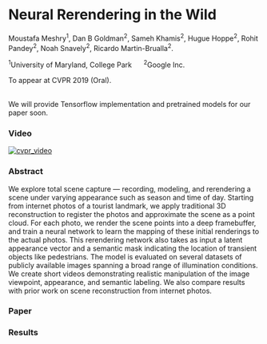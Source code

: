 # Neural Rerendering in the Wild
Moustafa Meshry<sup>1</sup>, Dan B Goldman<sup>2</sup>, Sameh Khamis<sup>2</sup>, Hugue Hoppe<sup>2</sup>, Rohit Pandey<sup>2</sup>, Noah Snavely<sup>2</sup>, Ricardo Martin-Brualla<sup>2</sup>.

<sup>1</sup>University of Maryland, College Park &nbsp;&nbsp;&nbsp;&nbsp; <sup>2</sup>Google Inc.

To appear at CVPR 2019 (Oral). <br><br>


We will provide Tensorflow implementation and pretrained models for our paper soon.

### Video
[![cvpr_video](https://img.youtube.com/vi/Mq9OCKpFaUs/0.jpg)](https://www.youtube.com/watch?v=Mq9OCKpFaUs)

### Abstract

We explore total scene capture — recording, modeling, and rerendering a scene under varying appearance such as season and time of day.
Starting from internet photos of a tourist landmark, we apply traditional 3D reconstruction to register the photos and approximate the scene as a point cloud.
For each photo, we render the scene points into a deep framebuffer,
and train a neural network to learn the mapping of these initial renderings to the actual photos.
This rerendering network also takes as input a latent appearance vector and a semantic mask indicating the location of transient objects like pedestrians.
The model is evaluated on several datasets of publicly available images spanning a broad range of illumination conditions.
We create short videos demonstrating realistic manipulation of the image viewpoint, appearance, and semantic labeling.
We also compare results with prior work on scene reconstruction from internet photos.

### Paper

### Results
